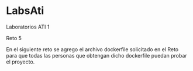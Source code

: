 # LabsAti
Laboratorios ATI 1

Reto 5

En el siguiente reto se agrego el archivo dockerfile solicitado en el Reto para que todas las personas que obtengan dicho dockerfile puedan probar el proyecto.